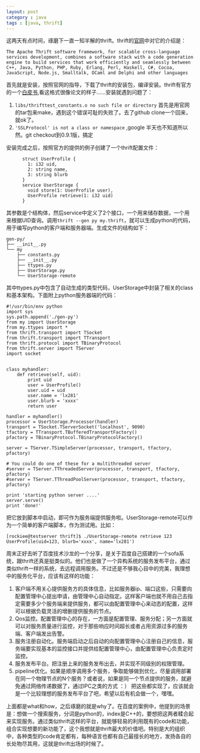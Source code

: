 ```yaml
---
layout: post
category : java
tags : [java, thrift]
---
```

这两天有点时间，琢磨下一直一知半解的thrift。thrift的[官网](http://thrift.apache.org/)中对它的介绍是：
```
The Apache Thrift software framework, for scalable cross-language services development, combines a software stack with a code generation engine to build services that work efficiently and seamlessly between C++, Java, Python, PHP, Ruby, Erlang, Perl, Haskell, C#, Cocoa, JavaScript, Node.js, Smalltalk, OCaml and Delphi and other languages
```

首先就是安装，按照官网的指导，下载了thrift的安装包，编译安装。thrift有官方的一个[白皮书](http://thrift.apache.org/static/files/thrift-20070401.pdf),看这格式很像论文的样子……安装就遇到问题了：    
1. `libs/thrifttest_constants.o no such file or directory` 首先是用官网的tar包来make，遇到这个错误可耻的失败了。去了github clone一个回来，就ok了。
2. `'SSLProtocol' is not a class or namespace` ,google 半天也不知道所以然。git checkout到0.9.1版，搞定

安装完成之后，按照官方的提供的例子创建了一个thrift配置文件：
```
      struct UserProfile {
        1: i32 uid,
        2: string name,
        3: string blurb
      }
      service UserStorage {
        void store(1: UserProfile user),
        UserProfile retrieve(1: i32 uid)
      }
```
其参数是个结构体，然后service中定义了2个接口，一个用来储存数据，一个用来根据UID查询。调用`thrift --gen py my.thrift`，就可以生成python的代码，用于编写python的客户端和服务器端。生成文件的结构如下：
```
gen-py/
├── __init__.py
└── my
    ├── constants.py
    ├── __init__.py
    ├── ttypes.py
    ├── UserStorage.py
    └── UserStorage-remote
```
其中ttypes.py中包含了自动生成的类型代码，UserStorage中封装了相关的class和基本架构。下面附上python服务器端的代码：
```
#!/usr/bin/env python
import sys
sys.path.append('./gen-py')
from my import UserStorage
from my.ttypes import *
from thrift.transport import TSocket
from thrift.transport import TTransport
from thrift.protocol import TBinaryProtocol
from thrift.server import TServer
import socket


class myhandler:
    def retrieve(self, uid):
        print uid
        user = UserProfile()
        user.uid = uid
        user.name = 'lx281'
        user.blurb = 'xxxx'
        return user

handler = myhandler()
processor = UserStorage.Processor(handler)
transport = TSocket.TServerSocket('localhost', 9090)
tfactory = TTransport.TBufferedTransportFactory()
pfactory = TBinaryProtocol.TBinaryProtocolFactory()

server = TServer.TSimpleServer(processor, transport, tfactory, pfactory)

# You could do one of these for a multithreaded server
#server = TServer.TThreadedServer(processor, transport, tfactory, pfactory)
#server = TServer.TThreadPoolServer(processor, transport, tfactory, pfactory)

print 'starting python server ....'
server.serve()
print 'done!'
```
把它放到脚本中启动，即可作为服务端提供服务啦。UserStorage-remote可以作为一个简单的客户端脚本，作为测试用。比如：
```
[rockiee@testserver thrift]$ ./UserStorage-remote retrieve 123
UserProfile(uid=123, blurb='xxxx', name='lx281')
```

周末正好去听了百度技术沙龙的一个分享，是关于百度自己搭建的一个sofa系统，跟thrift还真是挺类似的。他们也是做了一个异构系统的服务发布平台，通过类似thrift一样的系统，去远程调用服务。不过还是不够我心目中的完美，我理想中的服务化平台，应该有这样的功能：    
1. 客户端不用关心提供服务方的具体信息，比如服务器ip、端口这些，只需要向配置管理中心提出申请，由管理中心自动指定。这样客户端也就不用自己去指定需要多少个服务端来提供服务，都可以由配置管理中心来动态的配置，这样可以根据负载灵活的增删提供服务的节点。
2. Qos监控。配置管理中心的存在，一方面是配置管理、服务分配；另一方面就可以对服务质量进行监控，对于那些响应时间超长或者占用资源过多的服务端、客户端发出告警。
3. 服务注册自动化。服务端启动之后自动的向配置管理中心注册自己的信息，服务端要实现基本的监控接口并提供给配置管理中心，由配置管理中心负责定时监控。
4. 服务发布平台。把注册上来的服务发布出去，并实现不同级别的权限管理。
5. pipeline优化。如果是顺序调用多个服务，争取能够做到优化，尽量调用部署在同一个物理节点的N个服务？或者说，如果是同一个节点提供的服务，就避免通过网络传递数据了，通过IPC之类的方式 ：）
把这些都实现了，应该就会是一个比较理想的服务发布平台了吧，希望以后有机会做一个，嘿嘿。

上面都是what和how，之后琢磨的就是why了。在百度的案例中，他提到的场景是：想做一个搜索服务，分词是python的，index是C++的，要想把这两者糅合起来实现服务。通过类似thrift这样的平台，就能够轻易的利用既有的code和功能，组合实现想要的新功能了，这个我想就是thrift最大的价值吧。特别是大的组织中，各种类型的code肯定都有，每种语言也都有自己最擅长的地方，发扬各自的长处物尽其用，这就是thrift出场的时候了。
